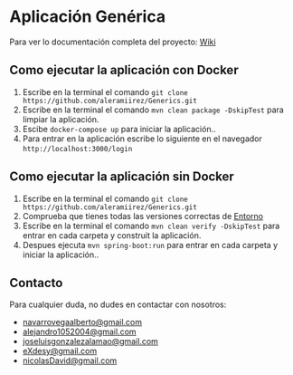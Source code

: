 # Aplicación Genérica

Para ver lo documentación completa del proyecto: [Wiki](https://github.com/anavarroo/GestionGenericaP/wiki)

## Como ejecutar la aplicación con Docker

1. Escribe en la terminal el comando `git clone https://github.com/aleramiirez/Generics.git`
2. Escribe en la terminal el comando `mvn clean package -DskipTest` para limpiar la aplicación.
3. Escibe `docker-compose up` para iniciar la aplicación..
4. Para entrar en la aplicación escribe lo siguiente en el navegador `http://localhost:3000/login`

## Como ejecutar la aplicación sin Docker

1. Escribe en la terminal el comando `git clone https://github.com/aleramiirez/Generics.git`
2. Comprueba que tienes todas las versiones correctas de [Entorno](https://github.com/anavarroo/GestionGenericaP/wiki/Punto-de-vista-Tecnico#--requisitos-del-sistema)
3. Escribe en la terminal el comando `mvn clean verify -DskipTest` para entrar en cada carpeta y construit la aplicación.
4. Despues ejecuta `mvn spring-boot:run` para entrar en cada carpeta y iniciar la aplicación..

## Contacto

Para cualquier duda, no dudes en contactar con nosotros:
  - navarrovegaalberto@gmail.com
  - alejandro1052004@gmail.com
  - joseluisgonzalezalamao@gmail.com
  - eXdesy@gmail.com
  - nicolasDavid@gmail.com


    
